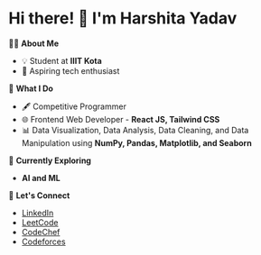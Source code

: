 # Hi there! 👋 I'm Harshita Yadav

👩‍💻 **About Me**  
- 💡 Student at **IIIT Kota**
- 🌟 Aspiring tech enthusiast

🚀 **What I Do**  
- 🖋️ Competitive Programmer  
- 🌐 Frontend Web Developer - **React JS, Tailwind CSS**  
- 📊 Data Visualization, Data Analysis, Data Cleaning, and Data Manipulation using **NumPy, Pandas, Matplotlib, and Seaborn**  

🌱 **Currently Exploring**  
- **AI and ML**  

🔗 **Let's Connect**  
- [LinkedIn](https://www.linkedin.com/in/harshita-yadav-6b287b296/)
- [LeetCode](https://leetcode.com/hersheyys/)
- [CodeChef](https://www.codechef.com/users/harshitaydv)  
- [Codeforces](https://codeforces.com/profile/harshitayadavv211)  

  

